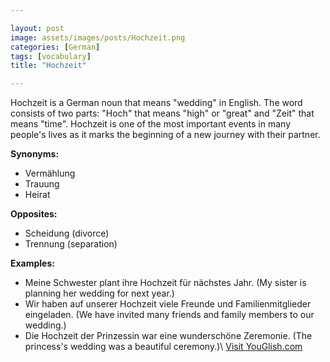 ```yaml
---

layout: post
image: assets/images/posts/Hochzeit.png
categories: [German]
tags: [vocabulary]
title: "Hochzeit"

---
```


Hochzeit is a German noun that means "wedding" in English. The word consists of two parts: "Hoch" that means "high" or "great" and "Zeit" that means "time". Hochzeit is one of the most important events in many people's lives as it marks the beginning of a new journey with their partner.

**Synonyms:**
- Vermählung
- Trauung
- Heirat

**Opposites:**
- Scheidung (divorce)
- Trennung (separation)

**Examples:**
- Meine Schwester plant ihre Hochzeit für nächstes Jahr. (My sister is planning her wedding for next year.)
- Wir haben auf unserer Hochzeit viele Freunde und Familienmitglieder eingeladen. (We have invited many friends and family members to our wedding.)
- Die Hochzeit der Prinzessin war eine wunderschöne Zeremonie. (The princess's wedding was a beautiful ceremony.)\ <a id="yg-widget-0" class="youglish-widget" data-query="Hochzeit" data-lang="german" data-components="8412" data-auto-start="0" data-bkg-color="theme_light" data-title="How%20to%20pronounce%20Hochzeit%20in%20German"  rel="nofollow" href="https://youglish.com">Visit YouGlish.com</a><script async src="https://youglish.com/public/emb/widget.js" charset="utf-8"></script>